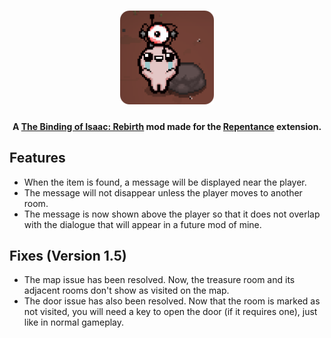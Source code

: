 <h1 align="center">
    <img src="resources/logo-github.png" height="150">
</h1>

<!-- Project Description -->
<h4 align="center">A <a href="https://store.steampowered.com/app/250900/The_Binding_of_Isaac_Rebirth/">The Binding of Isaac: Rebirth</a> mod made for the <a href="https://store.steampowered.com/app/1426300/The_Binding_of_Isaac_Repentance/">Repentance</a> extension.</h4>

## Features

- When the item is found, a message will be displayed near the player.
- The message will not disappear unless the player moves to another room.
- The message is now shown above the player so that it does not overlap with the dialogue that will appear in a future mod of mine.

## Fixes (Version 1.5)

- The map issue has been resolved. Now, the treasure room and its adjacent rooms don't show as visited on the map.
- The door issue has also been resolved. Now that the room is marked as not visited, you will need a key to open the door (if it requires one), just like in normal gameplay.
